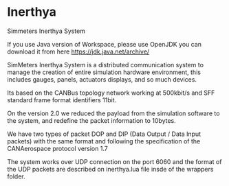 # Inerthya
Simmeters Inerthya System

If you use Java version of Workspace, please use OpenJDK you can download it from here https://jdk.java.net/archive/

SimMeters Inerthya System is a distributed communication system to manage the creation of entire simulation hardware environment, this includes gauges, panels, actuators displays, and so much devices.

Its based on the CANBus topology network working at 500kbit/s and SFF standard frame format identifiers 11bit.

On the version 2.0 we reduced the payload from the simulation software to the system, and redefine the packet information to 10bytes.

We have two types of packet DOP and DIP (Data Output / Data Input packets) with the same format and following the specification of the CANAerospace protocol version 1.7

The system works over UDP connection on the port 6060 and the format of the UDP packets are described on inerthya.lua file insde of the wrappers folder.


